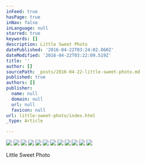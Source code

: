 ```yaml
---
inFeed: true
hasPage: true
inNav: false
inLanguage: null
starred: true
keywords: []
description: Little Sweet Photo
datePublished: '2016-04-22T03:24:02.860Z'
dateModified: '2016-04-22T03:22:09.519Z'
title: ''
author: []
sourcePath: _posts/2016-04-22-little-sweet-photo.md
published: true
authors: []
publisher:
  name: null
  domain: null
  url: null
  favicon: null
url: little-sweet-photo/index.html
_type: Article

---
```

![](https://the-grid-user-content.s3-us-west-2.amazonaws.com/5c55db2f-db73-4f66-a21e-c46fc465ea4d.jpg)
![](https://the-grid-user-content.s3-us-west-2.amazonaws.com/ecb07972-6dbf-478c-9e90-8ccead4eadac.jpg)
![](https://the-grid-user-content.s3-us-west-2.amazonaws.com/d9359842-7cfb-45b1-9735-268ab3cc6731.jpg)
![](https://the-grid-user-content.s3-us-west-2.amazonaws.com/8bedb720-dd1b-4647-ac5a-4bdd37e856f8.jpg)
![](https://the-grid-user-content.s3-us-west-2.amazonaws.com/16a3862d-a018-4ce4-83ed-9601b105bd13.jpg)
![](https://the-grid-user-content.s3-us-west-2.amazonaws.com/82cf48d1-c2b9-4789-b3bc-4ad51c5407d7.jpg)
![](https://the-grid-user-content.s3-us-west-2.amazonaws.com/75d96fe2-c3fe-4181-86bf-0ce95a3a0dbd.jpg)
![](https://the-grid-user-content.s3-us-west-2.amazonaws.com/b74b1dc5-9eb9-49aa-8559-49704b2debd4.jpg)
![](https://the-grid-user-content.s3-us-west-2.amazonaws.com/bce25f42-e2d0-4094-b9ed-73875ab2c0fa.jpg)
![](https://the-grid-user-content.s3-us-west-2.amazonaws.com/aa5af0db-c741-44ed-8695-7e1fcc8b8669.jpg)
![](https://the-grid-user-content.s3-us-west-2.amazonaws.com/be2b0ecf-139a-4096-aba5-13a98d66ca46.jpg)
![](https://the-grid-user-content.s3-us-west-2.amazonaws.com/2f3eaa4c-8881-4fb1-938e-dae3865cfceb.jpg)

Little Sweet Photo